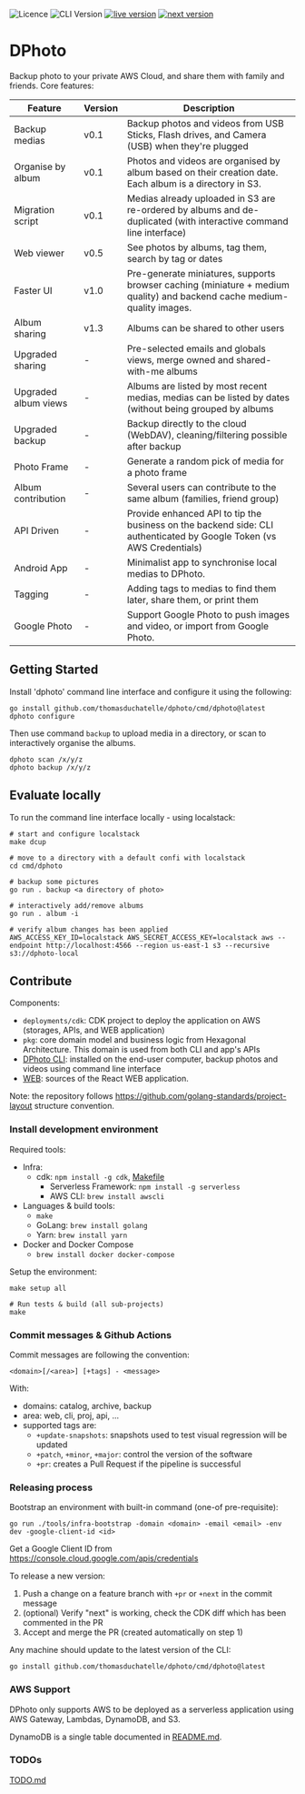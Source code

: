 ![Licence](https://img.shields.io/github/license/thomasduchatelle/dphoto)
![CLI Version](https://img.shields.io/github/tag/thomasduchatelle/dphoto?include_prereleases=&sort=semver&color=007bff)
[![live version](https://img.shields.io/badge/dynamic/json?label=live+version&query=%24.version&url=https%3A%2F%2Fdphoto.duchatelle.net%2Fapi%2Fv1%2Fversion&color=dc3545)](https://dphoto.duchatelle.net)
[![next version](https://img.shields.io/badge/dynamic/json?label=dev+version&query=%24.version&url=https%3A%2F%2Fnext.duchatelle.me%2Fapi%2Fv1%2Fversion&color=28a745)](https://next.duchatelle.me)

[comment]: <> (Generate badges: https://michaelcurrin.github.io/badge-generator/#/generic or https://shields.io/)

DPhoto
=======================================

Backup photo to your private AWS Cloud, and share them with family and friends. Core features:

| Feature              | Version | Description                                                                                                             |
|----------------------|---------|-------------------------------------------------------------------------------------------------------------------------|
| Backup medias        | v0.1    | Backup photos and videos from USB Sticks, Flash drives, and Camera (USB) when they're plugged                           |
| Organise by album    | v0.1    | Photos and videos are organised by album based on their creation date. Each album is a directory in S3.                 |
| Migration script     | v0.1    | Medias already uploaded in S3 are re-ordered by albums and de-duplicated (with interactive command line interface)      |
| Web viewer           | v0.5    | See photos by albums, tag them, search by tag or dates                                                                  |
| Faster UI            | v1.0    | Pre-generate miniatures, supports browser caching (miniature + medium quality) and backend cache medium-quality images. |
| Album sharing        | v1.3    | Albums can be shared to other users                                                                                     |
| Upgraded sharing     | -       | Pre-selected emails and globals views, merge owned and shared-with-me albums                                            |
| Upgraded album views | -       | Albums are listed by most recent medias, medias can be listed by dates (without being grouped by albums                 |
| Upgraded backup      | -       | Backup directly to the cloud (WebDAV), cleaning/filtering possible after backup                                         |
| Photo Frame          | -       | Generate a random pick of media for a photo frame                                                                       |
| Album contribution   | -       | Several users can contribute to the same album (families, friend group)                                                 |
| API Driven           | -       | Provide enhanced API to tip the business on the backend side: CLI authenticated by Google Token (vs AWS Credentials)    |
| Android App          | -       | Minimalist app to synchronise local medias to DPhoto.                                                                   |
| Tagging              | -       | Adding tags to medias to find them later, share them, or print them                                                     |
| Google Photo         | -       | Support Google Photo to push images and video, or import from Google Photo.                                             |

Getting Started
---------------------------------------

Install 'dphoto' command line interface and configure it using the following:

    go install github.com/thomasduchatelle/dphoto/cmd/dphoto@latest
    dphoto configure

Then use command `backup` to upload media in a directory, or scan to interactively organise the albums.

    dphoto scan /x/y/z
    dphoto backup /x/y/z

Evaluate locally
---------------------------------------

To run the command line interface locally - using localstack:

    # start and configure localstack
    make dcup

    # move to a directory with a default confi with localstack
    cd cmd/dphoto

    # backup some pictures
    go run . backup <a directory of photo>

    # interactively add/remove albums
    go run . album -i

    # verify album changes has been applied
    AWS_ACCESS_KEY_ID=localstack AWS_SECRET_ACCESS_KEY=localstack aws --endpoint http://localhost:4566 --region us-east-1 s3 --recursive s3://dphoto-local

Contribute
---------------------------------------

Components:

* `deployments/cdk`: CDK project to deploy the application on AWS (storages, APIs, and WEB application)
* `pkg`: core domain model and business logic from Hexagonal Architecture. This domain is used from both CLI and app's
  APIs
* [DPhoto CLI](cmd/dphoto/README.md): installed on the end-user computer, backup photos and videos using command line
  interface
* [WEB](web): sources of the React WEB application.

Note: the repository follows https://github.com/golang-standards/project-layout structure convention.

### Install development environment

Required tools:

* Infra:
  * cdk: `npm install -g cdk`, [Makefile](./Makefile)
    * Serverless Framework: `npm install -g serverless`
    * AWS CLI: `brew install awscli`
* Languages & build tools:
    * `make`
    * GoLang: `brew install golang`
    * Yarn: `brew install yarn`
* Docker and Docker Compose
    * `brew install docker docker-compose`

Setup the environment:

    make setup all

    # Run tests & build (all sub-projects)
    make


### Commit messages & Github Actions

Commit messages are following the convention:

    <domain>[/<area>] [+tags] - <message>

With:

* domains: catalog, archive, backup
* area: web, cli, proj, api, ...
* supported tags are:
  * `+update-snapshots`: snapshots used to test visual regression will be updated
  * `+patch`, `+minor`, `+major`: control the version of the software
  * `+pr`: creates a Pull Request if the pipeline is successful

### Releasing process

Bootstrap an environment with built-in command (one-of pre-requisite):

    go run ./tools/infra-bootstrap -domain <domain> -email <email> -env dev -google-client-id <id>

Get a Google Client ID from https://console.cloud.google.com/apis/credentials

To release a new version:

1. Push a change on a feature branch with `+pr` or `+next` in the commit message
2. (optional) Verify "next" is working, check the CDK diff which has been commented in the PR
3. Accept and merge the PR (created automatically on step 1)

Any machine should update to the latest version of the CLI:

    go install github.com/thomasduchatelle/dphoto/cmd/dphoto@latest


### AWS Support

DPhoto only supports AWS to be deployed as a serverless application using AWS Gateway, Lambdas, DynamoDB, and S3.

DynamoDB is a single table documented in [README.md](DATA_MODEL.md).

### TODOs

[TODO.md](./TODO.md)
